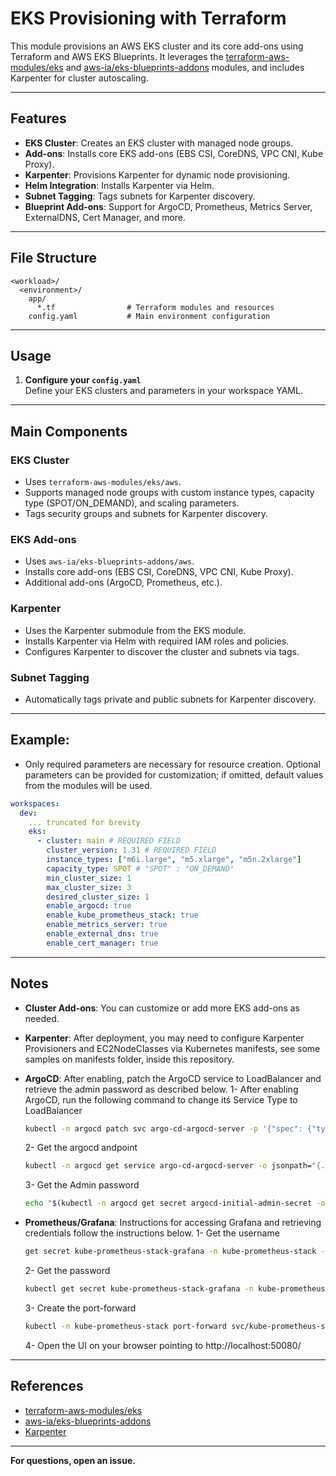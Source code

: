 # EKS Provisioning with Terraform

This module provisions an AWS EKS cluster and its core add-ons using Terraform and AWS EKS Blueprints. It leverages the [terraform-aws-modules/eks](https://github.com/terraform-aws-modules/terraform-aws-eks) and [aws-ia/eks-blueprints-addons](https://github.com/aws-ia/terraform-aws-eks-blueprints-addons) modules, and includes Karpenter for cluster autoscaling.

---

## Features

- **EKS Cluster**: Creates an EKS cluster with managed node groups.
- **Add-ons**: Installs core EKS add-ons (EBS CSI, CoreDNS, VPC CNI, Kube Proxy).
- **Karpenter**: Provisions Karpenter for dynamic node provisioning.
- **Helm Integration**: Installs Karpenter via Helm.
- **Subnet Tagging**: Tags subnets for Karpenter discovery.
- **Blueprint Add-ons**: Support for ArgoCD, Prometheus, Metrics Server, ExternalDNS, Cert Manager, and more.

---

## File Structure

```
<workload>/
  <environment>/
    app/
      *.tf                # Terraform modules and resources
    config.yaml           # Main environment configuration
```

---

## Usage

1. **Configure your `config.yaml`**  
   Define your EKS clusters and parameters in your workspace YAML.

---

## Main Components

### EKS Cluster

- Uses `terraform-aws-modules/eks/aws`.
- Supports managed node groups with custom instance types, capacity type (SPOT/ON_DEMAND), and scaling parameters.
- Tags security groups and subnets for Karpenter discovery.

### EKS Add-ons

- Uses `aws-ia/eks-blueprints-addons/aws`.
- Installs core add-ons (EBS CSI, CoreDNS, VPC CNI, Kube Proxy).
- Additional add-ons (ArgoCD, Prometheus, etc.).

### Karpenter

- Uses the Karpenter submodule from the EKS module.
- Installs Karpenter via Helm with required IAM roles and policies.
- Configures Karpenter to discover the cluster and subnets via tags.

### Subnet Tagging

- Automatically tags private and public subnets for Karpenter discovery.

---

## Example:

- Only required parameters are necessary for resource creation. Optional parameters can be provided for customization; if omitted, default values from the modules will be used.

```yaml
workspaces:
  dev:
    ... truncated for brevity
    eks:
      - cluster: main # REQUIRED FIELD
        cluster_version: 1.31 # REQUIRED FIELD
        instance_types: ["m6i.large", "m5.xlarge", "m5n.2xlarge"]
        capacity_type: SPOT # "SPOT" : "ON_DEMAND"
        min_cluster_size: 1
        max_cluster_size: 3
        desired_cluster_size: 1
        enable_argocd: true
        enable_kube_prometheus_stack: true
        enable_metrics_server: true
        enable_external_dns: true
        enable_cert_manager: true
```

---

## Notes

- **Cluster Add-ons**: You can customize or add more EKS add-ons as needed.

- **Karpenter**: After deployment, you may need to configure Karpenter Provisioners and EC2NodeClasses via Kubernetes manifests, see some samples on manifests folder, inside this repository.

- **ArgoCD**: After enabling, patch the ArgoCD service to LoadBalancer and retrieve the admin password as described below.
  1- After enabling ArgoCD, run the following command to change itś Service Type to LoadBalancer
  ```bash
  kubectl -n argocd patch svc argo-cd-argocd-server -p '{"spec": {"type": "LoadBalancer"}}'
  ```
  2- Get the argocd andpoint
  ```bash
  kubectl -n argocd get service argo-cd-argocd-server -o jsonpath="{.status.loadBalancer.ingress[*].hostname}{'\n'}"
  ```
  3- Get the Admin password
  ```bash
  echo "$(kubectl -n argocd get secret argocd-initial-admin-secret -o jsonpath="{.data.password}" | base64 -d)"
  ```
  
- **Prometheus/Grafana**: Instructions for accessing Grafana and retrieving credentials follow the instructions below.
  1- Get the username
  ```bash
  get secret kube-prometheus-stack-grafana -n kube-prometheus-stack -o jsonpath="{.data.admin-user}" | base64 -d
  ```
  2- Get the password
  ```bash
  kubectl get secret kube-prometheus-stack-grafana -n kube-prometheus-stack -o jsonpath="{.data.admin-password}" | base64 -d
  ```
  3- Create the port-forward
  ```bash
  kubectl -n kube-prometheus-stack port-forward svc/kube-prometheus-stack-grafana 50080:80
  ```
  4- Open the UI on your browser pointing to http://localhost:50080/

---

## References

- [terraform-aws-modules/eks](https://github.com/terraform-aws-modules/terraform-aws-eks)
- [aws-ia/eks-blueprints-addons](https://github.com/aws-ia/terraform-aws-eks-blueprints-addons)
- [Karpenter](https://karpenter.sh/)

---

**For questions, open an issue.**